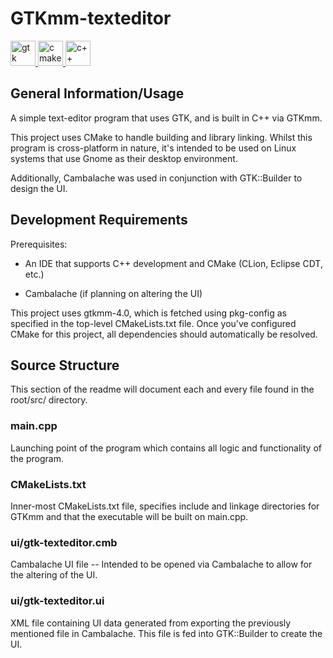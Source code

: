 # GTKmm-texteditor

<p align="left"> <a href="https://www.gtk.org/" target="_blank" rel="noreferrer"> <img src="https://www.gtk.org/assets/img/logo-gtk-sm.png" alt="gtk" width="40" height="40"/> </a> 
								 <a href="https://cmake.org/" target="_blank" rel="noreferrer"> <img src="https://upload.wikimedia.org/wikipedia/commons/thumb/1/13/Cmake.svg/240px-Cmake.svg.png" alt="cmake" width="40" height="40"/> </a>
								 <a href="https://isocpp.org/" target="_blank" rel="noreferrer"> <img src="https://upload.wikimedia.org/wikipedia/commons/thumb/1/18/ISO_C%2B%2B_Logo.svg/1200px-ISO_C%2B%2B_Logo.svg.png" alt="c++" width="40" height="40"/> </a></p>

## General Information/Usage
A simple text-editor program that uses GTK, and is built in C++ via GTKmm. 

This project uses CMake to handle building and library linking. 
Whilst this program is cross-platform in nature, it's intended to be used on Linux systems that use Gnome as their desktop environment.

Additionally, Cambalache was used in conjunction with GTK::Builder to design the UI. 

## Development Requirements
Prerequisites:

- An IDE that supports C++ development and CMake (CLion, Eclipse CDT, etc.)

- Cambalache (if planning on altering the UI)


This project uses gtkmm-4.0, which is fetched using pkg-config as specified in the top-level CMakeLists.txt file. 
Once you've configured CMake for this project, all dependencies should automatically be resolved.


## Source Structure
This section of the readme will document each and every file found in the root/src/ directory.

### main.cpp
Launching point of the program which contains all logic and functionality of the program.

### CMakeLists.txt
Inner-most CMakeLists.txt file, specifies include and linkage directories for GTKmm and that the executable will be built on main.cpp.

### ui/gtk-texteditor.cmb
Cambalache UI file -- Intended to be opened via Cambalache to allow for the altering of the UI.

### ui/gtk-texteditor.ui
XML file containing UI data generated from exporting the previously mentioned file in Cambalache. This file is fed into GTK::Builder to create the UI.
